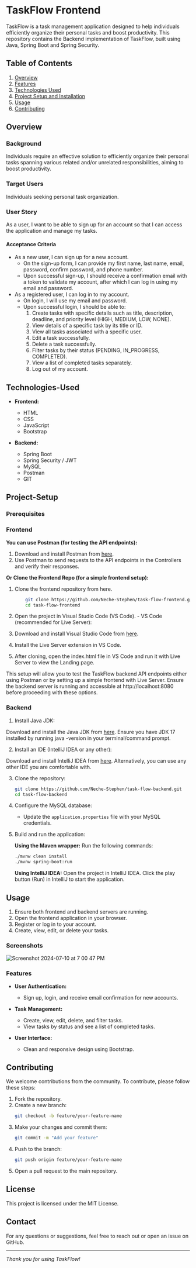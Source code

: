 # TaskFlow Frontend

TaskFlow is a task management application designed to help individuals efficiently organize their personal tasks and boost productivity. This repository contains the Backend implementation of TaskFlow, built using Java, Spring Boot and Spring Security. 


## Table of Contents
1. [Overview](#overview)
2. [Features](#features)
3. [Technologies Used](#Technologies-Used)
4. [Project Setup and Installation](#Project-Setup)
5. [Usage](#usage)
6. [Contributing](#contributing)

## Overview

### Background
Individuals require an effective solution to efficiently organize their personal tasks spanning various related and/or unrelated responsibilities, aiming to boost productivity.

### Target Users
Individuals seeking personal task organization.

### User Story
As a user, I want to be able to sign up for an account so that I can access the application and manage my tasks.

#### Acceptance Criteria
- As a new user, I can sign up for a new account.
    - On the sign-up form, I can provide my first name, last name, email, password, confirm password, and phone number.
    - Upon successful sign-up, I should receive a confirmation email with a token to validate my account, after which I can log in using my email and password.
- As a registered user, I can log in to my account.
    - On login, I will use my email and password.
    - Upon successful login, I should be able to:
        1. Create tasks with specific details such as title, description, deadline, and priority level (HIGH, MEDIUM, LOW, NONE).
        2. View details of a specific task by its title or ID.
        3. View all tasks associated with a specific user.
        4. Edit a task successfully.
        5. Delete a task successfully.
        6. Filter tasks by their status (PENDING, IN_PROGRESS, COMPLETED).
        7. View a list of completed tasks separately.
        8. Log out of my account.

## Technologies-Used 

- **Frontend:**
    - HTML
    - CSS
    - JavaScript
    - Bootstrap

- **Backend:**
    - Spring Boot
    - Spring Security / JWT
    - MySQL
    - Postman
    - GIT

## Project-Setup

### Prerequisites

### Frontend

**You can use Postman (for testing the API endpoints):**
1. Download and install Postman from [here](https://www.postman.com/downloads/).
2. Use Postman to send requests to the API endpoints in the Controllers and verify their responses.

**Or Clone the Frontend Repo (for a simple frontend setup):**
1. Clone the frontend repository from here.
    ``` sh
        git clone https://github.com/Neche-Stephen/task-flow-frontend.git
        cd task-flow-frontend
   ```

2. Open the project in Visual Studio Code (VS Code). - VS Code (recommended for Live Server):
3. Download and install Visual Studio Code from [here](https://code.visualstudio.com/download). 
4. Install the Live Server extension in VS Code. 
5. After cloning, open the index.html file in VS Code and run it with Live Server to view the Landing page.

This setup will allow you to test the TaskFlow backend API endpoints either using Postman or by setting up a simple frontend with Live Server. Ensure the backend server is running and accessible at http://localhost:8080 before proceeding with these options.


### Backend
1. Install Java JDK:

Download and install the Java JDK from [here](https://www.oracle.com/ng/java/technologies/downloads/).
Ensure you have JDK 17 installed by running java -version in your terminal/command prompt.

2. Install an IDE (IntelliJ IDEA or any other):

Download and install IntelliJ IDEA from [here](https://www.jetbrains.com/idea/download).
Alternatively, you can use any other IDE you are comfortable with.

3. Clone the repository:
    ```bash
    git clone https://github.com/Neche-Stephen/task-flow-backend.git
    cd task-flow-backend
    ```

4. Configure the MySQL database:
    - Update the `application.properties` file with your MySQL credentials.

5. Build and run the application:

   **Using the Maven wrapper:**
   Run the following commands:
    ```bash
   ./mvnw clean install
   ./mvnw spring-boot:run
   ```

   **Using IntelliJ IDEA:**
   Open the project in IntelliJ IDEA.
   Click the play button (Run) in IntelliJ to start the application.


## Usage
1. Ensure both frontend and backend servers are running.
2. Open the frontend application in your browser.
3. Register or log in to your account.
4. Create, view, edit, or delete your tasks.

### Screenshots
![Screenshot 2024-07-10 at 7 00 47 PM](https://github.com/Neche-Stephen/task-flow-backend/assets/61988607/69aa5725-8272-4885-a4fb-c67e538110d6)

### Features

- **User Authentication:**
    - Sign up, login, and receive email confirmation for new accounts.

- **Task Management:**
    - Create, view, edit, delete, and filter tasks.
    - View tasks by status and see a list of completed tasks.

- **User Interface:**
    - Clean and responsive design using Bootstrap.

## Contributing

We welcome contributions from the community. To contribute, please follow these steps:

1. Fork the repository.
2. Create a new branch:
    ```sh
    git checkout -b feature/your-feature-name
    ```
3. Make your changes and commit them:
    ```sh
    git commit -m "Add your feature"
    ```
4. Push to the branch:
    ```sh
    git push origin feature/your-feature-name
    ```
5. Open a pull request to the main repository.

## License

This project is licensed under the MIT License.

## Contact

For any questions or suggestions, feel free to reach out or open an issue on GitHub.

---

_Thank you for using TaskFlow!_

